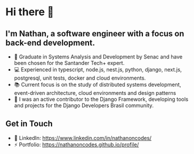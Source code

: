 # Hi there 👋

<h2> I'm Nathan, a software engineer with a focus on back-end development. </h2>

- 🚀 Graduate in Systems Analysis and Development by Senac and have been chosen for the Santander Tech+ expert.
- 💻 Experienced in typescript, node.js, nest.js, python, django, next.js, postgresql, unit tests, docker and cloud environments.
- 📚 Current focus is on the study of distributed systems development, event-driven architecture, cloud environments and design patterns
- 🌱 I was an active contributor to the Django Framework, developing tools and projects for the Django Developers Brasil community.

## Get in Touch
- 💬 LinkedIn: https://www.linkedin.com/in/nathanoncodes/
- ⚡ Portfolio: https://nathanoncodes.github.io/profile/
